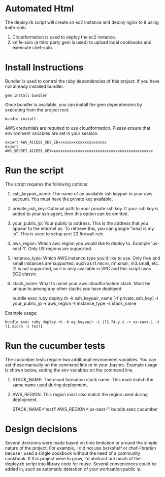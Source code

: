 
Automated Html
===================

The deploy.rb script will create an ec2 instance and deploy nginx to it using knife-solo.

1. Cloudformation is used to deploy the ec2 instance.
2. knife-solo (a third party gem is used) to upload local cookbooks and exeecute chef-solo.


# Install Instructions

Bundler is used to control the ruby dependencies of this project.  If you have not already installed bundler.

    gem install bundler

Once bundler is available, you can install the gem dependencies by executing from the project root.

    bundle install

AWS credentials are required to use cloudformation.  Please ensure that environment variables are set in your session.

    export AWS_ACCESS_KEY_ID=xxxxxxxxxxxxxxxxxxxxx
    export AWS_SECRET_ACCESS_KEY=xxxxxxxxxxxxxxxxxxxxxxxxxxxxxxxxxxxxxxxxxxxxx


# Run the script

The script requires the following options:

1. ssh\_keypair\_name:  The name of an available ssh keypair in your aws account.  You must have the private key available.
2. private\_ssh\_key: Optional path to your private ssh key.  If your ssh key is added to your ssh agent, then this option can be omitted.
3. your\_public\_ip:  Your public ip address.  This is the address that you appear to the internet as.  To retrieve this, you can google "what is my ip".  This is used to setup port 22 firewall rule.
4. aws\_region: Which aws region you would like to deploy to.  Example 'us-east-1'.  Only US regions are supported.
5. instance\_type:  Which AWS instance type you'd like to use.  Only free and small instances are supported, such as t1.micro, m1.small, m3.small, etc.  t2 is not supported, as it is only available in VPC and this script uses EC2 classic.
6. stack\_name: What to name your aws cloudformation stack.  Must be unique to among any other stacks you have deployed.

    bundle exec ruby deploy.rb -k ssh_keypair_name [-f private_ssh_key] -i your_public_ip -r aws_region -t instance_type -s stack_name

Example usage:

    bundle exec ruby deploy.rb -k my_keypair -i 173.74.y.z -r us-east-1 -t t1.micro -s test1
  

# Run the cucumber tests

The cucumber tests require two additional environment variables.  You can set these manually on the command line or in your .bashrc.  Example usage is shown below, setting the env variables on the command line.

1. STACK\_NAME:  The cloud formation stack name.  This must match the same name used during deployment.
2. AWS\_REGION: This region must also match the region used during deployment.

    STACK_NAME='test1' AWS_REGION='us-east-1' bundle exec cucumber

# Design decisions

Several decisions were made based on time limitation or around the simple nature of the project.  For example, I did not use berkshelf or chef-librarian becuse I used a single cookbook without the need of a community cookbook.  If this project were to grow, I'd abstract out much of the deploy.rb script into library code for reuse.  Several conveniences could be added in, such as automatic detection of your worksation public ip.
